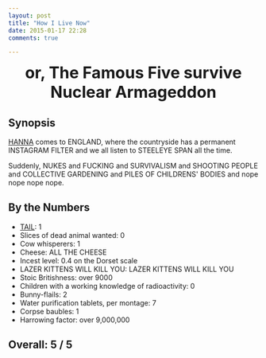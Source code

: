 ```yaml
---
layout: post
title: "How I Live Now"
date: 2015-01-17 22:28
comments: true

---
```


<center><font size="6.5em"><strong>or, The Famous Five survive Nuclear Armageddon</strong></font></center>

## Synopsis

[HANNA](../hanna) comes to ENGLAND, where the countryside has a permanent INSTAGRAM FILTER and we all listen to STEELEYE SPAN all the time.

Suddenly, NUKES and FUCKING and SURVIVALISM and SHOOTING PEOPLE and COLLECTIVE GARDENING and PILES OF CHILDRENS' BODIES and nope nope nope nope.

## By the Numbers

* [TAIL](../the-vampire-s-assistant): 1
* Slices of dead animal wanted: 0
* Cow whisperers: 1
* Cheese: ALL THE CHEESE
* Incest level: 0.4 on the Dorset scale
* LAZER KITTENS WILL KILL YOU: LAZER KITTENS WILL KILL YOU
* Stoic Britishness: over 9000
* Children with a working knowledge of radioactivity: 0
* Bunny-flails: 2
* Water purification tablets, per montage: 7
* Corpse baubles: 1
* Harrowing factor: over 9,000,000

## Overall: 5 / 5
